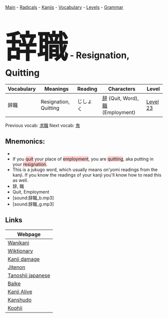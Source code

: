 <style> bigfont {font-size: 100px}</style>
[Main](../README.md) -
[Radicals](../radicals.md) -
[Kanjis](../kanjis.md) -
[Vocabulary](../vocabulary.md) -
[Levels](../levels.md) -
[Grammar](../grammar.md)
# <bigfont> 辞職</bigfont> - Resignation, Quitting 

| Vocabulary | Meanings | Reading | Characters | Level |
| --- | --- | --- | --- | --- |
| 辞職 | Resignation, Quitting | じしょく |  [辞](../kanjis/辞.md) (Quit, Word), [職](../kanjis/職.md) (Employment) | [Level 23](../levels/wk_level23.md) |

Previous vocab: [求職](求職.md) Next vocab: [鬼](鬼.md) 

## Mnemonics:

* 
* If you <span style="background-color:#ffcccb"> quit</span> your place of <span style="background-color:#ffcccb"> employment</span>, you are <span style="background-color:#ffcccb"> quitting</span>, aka putting in your <span style="background-color:#ffcccb"> resignation</span>.
* This is a jukugo word, which usually means on'yomi readings from the kanji. If you know the readings of your kanji you'll know how to read this as well.
* 辞, 職
* Quit, Employment
* [sound:辞職_b.mp3]
* [sound:辞職_g.mp3]


## Links 

| Webpage |
| --- |
| [Wanikani          ](https://www.wanikani.com/kanji/辞職) |
| [Wiktionary        ](https://en.wiktionary.org/wiki/辞職) |
| [Kanji damage      ](http://www.kanjidamage.com/kanji/search?utf8=✓&q=辞職) |
| [Jitenon           ](https://jitenon.com/kanji/辞職) |
| [Tanoshii japanese ](https://www.tanoshiijapanese.com/dictionary/kanji.cfm?k=辞職) |
| [Baike             ](https://baike.baidu.com/item/辞職) |
| [Kanji Alive       ](https://app.kanjialive.com/辞職) |
| [Kanshudo          ](https://www.kanshudo.com/searchmn?q=辞職) |
| [Koohii            ](https://kanji.koohii.com/study/kanji/辞職) |
